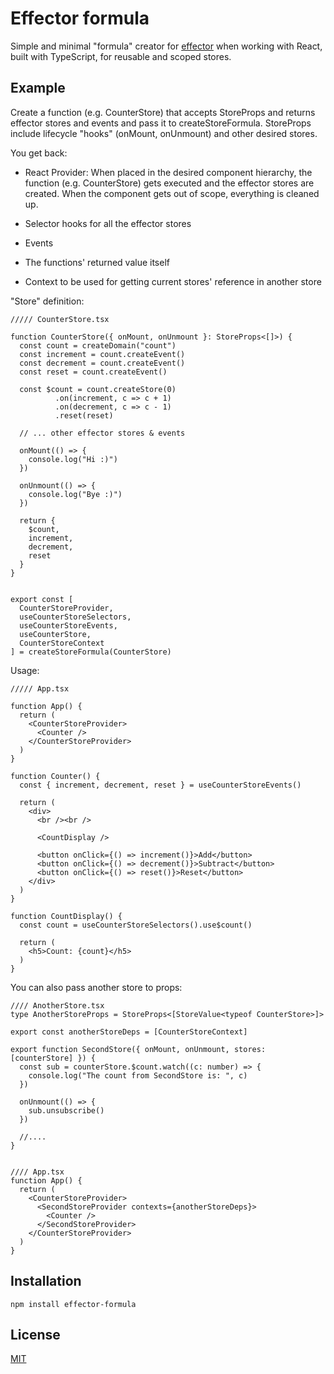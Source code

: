# Effector formula

Simple and minimal "formula" creator for [effector](https://github.com/effector/effector) when working with React, built with TypeScript, for
reusable and scoped stores.

## Example

Create a function (e.g. CounterStore) that accepts StoreProps and returns effector stores and events and pass it to
createStoreFormula.
StoreProps include lifecycle "hooks" (onMount, onUnmount) and other desired stores.

You get back:

* React Provider: When placed in the desired component hierarchy, the function (e.g. CounterStore) gets executed
  and the effector stores are created. When the component gets out of scope, everything is cleaned up.

* Selector hooks for all the effector stores
* Events
* The functions' returned value itself
* Context to be used for getting current stores' reference in another store

"Store" definition:

```tsx
///// CounterStore.tsx

function CounterStore({ onMount, onUnmount }: StoreProps<[]>) {
  const count = createDomain("count")
  const increment = count.createEvent()
  const decrement = count.createEvent()
  const reset = count.createEvent()

  const $count = count.createStore(0)
          .on(increment, c => c + 1)
          .on(decrement, c => c - 1)
          .reset(reset)

  // ... other effector stores & events

  onMount(() => {
    console.log("Hi :)")
  })

  onUnmount(() => {
    console.log("Bye :)")
  })

  return {
    $count,
    increment,
    decrement,
    reset
  }
}


export const [
  CounterStoreProvider,
  useCounterStoreSelectors,
  useCounterStoreEvents,
  useCounterStore,
  CounterStoreContext
] = createStoreFormula(CounterStore)

```

Usage:

```tsx
///// App.tsx

function App() {
  return (
    <CounterStoreProvider>
      <Counter />
    </CounterStoreProvider>
  )
}

function Counter() {
  const { increment, decrement, reset } = useCounterStoreEvents()

  return (
    <div>
      <br /><br />

      <CountDisplay />

      <button onClick={() => increment()}>Add</button>
      <button onClick={() => decrement()}>Subtract</button>
      <button onClick={() => reset()}>Reset</button>
    </div>
  )
}

function CountDisplay() {
  const count = useCounterStoreSelectors().use$count()

  return (
    <h5>Count: {count}</h5>
  )
}
```

You can also pass another store to props:

```tsx
//// AnotherStore.tsx
type AnotherStoreProps = StoreProps<[StoreValue<typeof CounterStore>]>

export const anotherStoreDeps = [CounterStoreContext]

export function SecondStore({ onMount, onUnmount, stores: [counterStore] }) {
  const sub = counterStore.$count.watch((c: number) => {
    console.log("The count from SecondStore is: ", c)
  })

  onUnmount(() => {
    sub.unsubscribe()
  })

  //....
}


//// App.tsx
function App() {
  return (
    <CounterStoreProvider>
      <SecondStoreProvider contexts={anotherStoreDeps}>
        <Counter />
      </SecondStoreProvider>
    </CounterStoreProvider>
  )
}
```

## Installation

```
npm install effector-formula
```

## License

[MIT](https://choosealicense.com/licenses/mit/)
